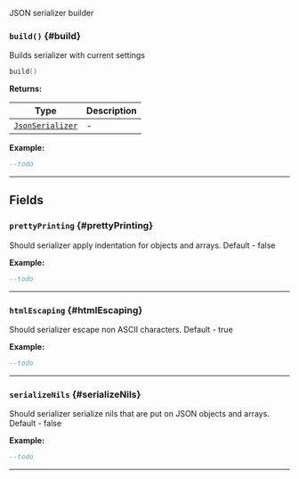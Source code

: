 JSON serializer builder

### <code>build()</code> \{#build}

Builds serializer with current settings

```lua
build()
```

**Returns:**

| Type                                                        | Description |
| ----------------------------------------------------------- | ----------- |
| <code>[JsonSerializer](/globals/Json/JsonSerializer)</code> | -           |

**Example:**

```lua
--todo
```

---

## Fields

### <code>prettyPrinting</code> \{#prettyPrinting}

Should serializer apply indentation for objects and arrays. Default - false

**Example:**

```lua
--todo
```

---

### <code>htmlEscaping</code> \{#htmlEscaping}

Should serializer escape non ASCII characters. Default - true

**Example:**

```lua
--todo
```

---

### <code>serializeNils</code> \{#serializeNils}

Should serializer serialize nils that are put on JSON objects and arrays. Default - false

**Example:**

```lua
--todo
```

---
